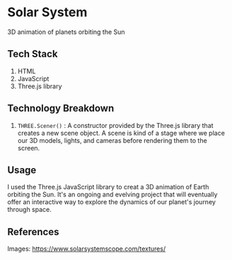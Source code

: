 # Solar System

3D animation of planets orbiting the Sun

## Tech Stack 
1. HTML
2. JavaScript 
3. Three.js library 

## Technology Breakdown 
  1. `THREE.Scener()` : A constructor provided by the Three.js library that creates a new scene object. 
  A scene is kind of a stage where we place our 3D models, lights, and cameras before rendering them to the screen. 


## Usage 
I used the Three.js JavaScript library to creat a 3D animation of Earth orbiting the Sun. It's an ongoing and evelving project that will eventually offer an interactive way to explore the dynamics of our planet's journey through space. 

## References 
Images: https://www.solarsystemscope.com/textures/

